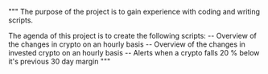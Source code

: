 """
The purpose of the project is to gain experience with coding and writing scripts. 

The agenda of this project is to create the following scripts:
-- Overview of the changes in crypto on an hourly basis
-- Overview of the changes in invested crypto on an hourly basis
-- Alerts when a crypto falls 20 % below it's previous 30 day margin
"""